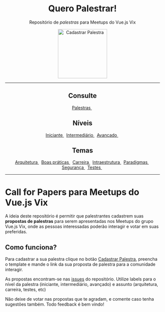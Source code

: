 <h1 align="center">Quero Palestrar!</h1>
<p align="center">
    Repositório de <i>palestras</i> para Meetups do Vue.js Vix
</p>
<p align="center">
    <a href="https://github.com/vuejsvix/talks/issues/new">
      <img src="https://user-images.githubusercontent.com/753958/31695094-19f445c4-b387-11e7-871a-0a08170911bf.png" alt="Cadastrar Palestra" width="160" />
    </a>
</p>

---
<h2 align="center">Consulte</h2>
<p align="center">
    <a href="https://github.com/vuejsvix/talks/issues?q=is%3Aissue+is%3Aopen+label%3APalestras">
        Palestras
    </a>&nbsp;
</p>

<h2 align="center">Níveis</h2>
<p align="center">
    <a href="https://github.com/vuejsvix/talks/labels/iniciante">
        Iniciante
    </a>&nbsp;
    <a href="https://github.com/vuejsvix/talks/labels/intermadi%C3%A1rio">
        Intermediário
    </a>&nbsp;
    <a href="https://github.com/vuejsvix/talks/labels/avan%C3%A7ado">
        Avançado
    </a>&nbsp;
</p>

<h2 align="center">Temas</h2>
<p align="center">
    <a href="https://github.com/vuejsvix/talks/labels/arquitetura">
        Arquitetura
    </a>&nbsp;
    <a href="https://github.com/vuejsvix/talks/labels/boas%20pr%C3%A1ticas">
        Boas práticas
    </a>&nbsp;
    <a href="https://github.com/vuejsvix/talks/labels/Carreira">
        Carreira
    </a>&nbsp;
    <a href="https://github.com/vuejsvix/talks/labels/Infraestrutura">
        Intraestrutura
    </a>&nbsp;
    <a href="https://github.com/vuejsvix/talks/labels/POO">
        Paradigmas
    </a>&nbsp;
    <a href="https://github.com/vuejsvix/talks/labels/Seguran%C3%A7a">
        Segurança
    </a>&nbsp;
    <a href="https://github.com/vuejsvix/talks/labels/testes">
        Testes
    </a>&nbsp;
</p>

---

# Call for Papers para Meetups do Vue.js Vix

A ideia deste repositório é permitir que palestrantes cadastrem suas **propostas de palestras** para serem apresentadas nos Meetups do grupo Vue.js Vix, onde as pessoas interessadas poderão interagir e votar em suas preferidas.

## Como funciona?

Para cadastrar a sua palestra clique no botão [Cadastrar Palestra](https://github.com/vuejsvix/talks/issues/new), preencha o template e mande o link da sua proposta de palestra para a comunidade interagir.

As propostas encontram-se nas [issues](https://github.com/vuejsvix/talks/issues/) do repositório. Utilize labels para o nível da palestra (iniciante, intermediário, avançado) e assunto (arquitetura, carreira, testes, etc)

Não deixe de votar nas propostas que te agradam, e comente caso tenha sugestões também. Todo feedback é bem vindo!
